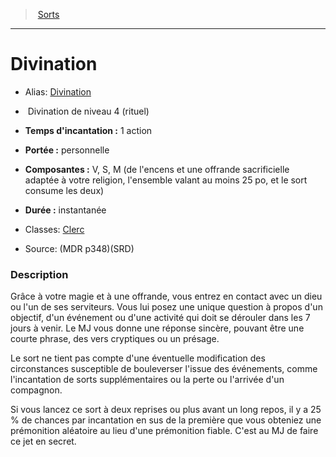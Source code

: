 ﻿> [Sorts](hd_spells.md)

---

# Divination

- Alias: [Divination](srd_spells_divination.md)

-  Divination de niveau 4 (rituel)

- **Temps d'incantation :** 1 action

- **Portée :** personnelle

- **Composantes :** V, S, M (de l'encens et une offrande sacrificielle adaptée à votre religion, l'ensemble valant au moins 25 po, et le sort consume les deux)</Components-->

- **Durée :** instantanée

- Classes: [Clerc](hd_cleric.md)

- Source: (MDR p348)(SRD)

### Description

Grâce à votre magie et à une offrande, vous entrez en contact avec un dieu ou l'un de ses serviteurs. Vous lui posez une unique question à propos d'un objectif, d'un événement ou d'une activité qui doit se dérouler dans les 7 jours à venir. Le MJ vous donne une réponse sincère, pouvant être une courte phrase, des vers cryptiques ou un présage.

Le sort ne tient pas compte d'une éventuelle modification des circonstances susceptible de bouleverser l'issue des événements, comme l'incantation de sorts supplémentaires ou la perte ou l'arrivée d'un compagnon.

Si vous lancez ce sort à deux reprises ou plus avant un long repos, il y a 25 % de chances par incantation en sus de la première que vous obteniez une prémonition aléatoire au lieu d'une prémonition fiable. C'est au MJ de faire ce jet en secret.

